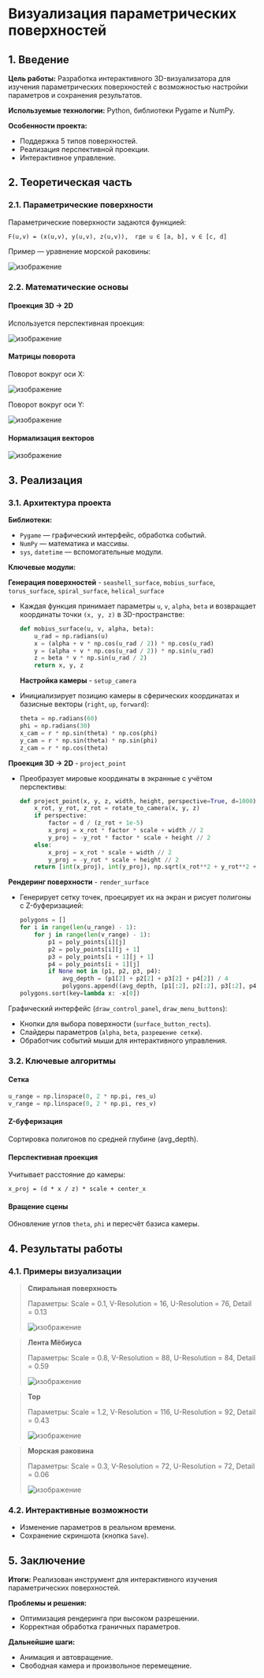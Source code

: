 # Визуализация параметрических поверхностей

## 1. Введение

**Цель работы:** Разработка интерактивного 3D-визуализатора для изучения параметрических поверхностей с возможностью настройки параметров и сохранения результатов.

**Используемые технологии:** Python, библиотеки Pygame и NumPy.

**Особенности проекта:**
- Поддержка 5 типов поверхностей.
- Реализация перспективной проекции.
- Интерактивное управление.

## 2. Теоретическая часть

### 2.1. Параметрические поверхности

Параметрические поверхности задаются функцией:

```
F(u,v) = (x(u,v), y(u,v), z(u,v)),  где u ∈ [a, b], v ∈ [c, d]
```

Пример — уравнение морской раковины:

![изображение](https://github.com/user-attachments/assets/bbd19849-a740-4039-8c48-9f680ab5ff66)


### 2.2. Математические основы

#### Проекция 3D → 2D

Используется перспективная проекция:

![изображение](https://github.com/user-attachments/assets/9481a093-f7e2-461a-8b04-c12099f67305)


#### Матрицы поворота

Поворот вокруг оси X:

![изображение](https://github.com/user-attachments/assets/368b15bd-0a72-42e4-bc42-e1c1e53888df)


Поворот вокруг оси Y:

![изображение](https://github.com/user-attachments/assets/f2030e0e-58b8-4789-8a23-bfe13fbcb470)


#### Нормализация векторов

![изображение](https://github.com/user-attachments/assets/b222e489-e75b-4a8e-9882-3bb1c48d78f1)


## 3. Реализация

### 3.1. Архитектура проекта

**Библиотеки:**
- `Pygame` — графический интерфейс, обработка событий.
- `NumPy` — математика и массивы.
- `sys`, `datetime` — вспомогательные модули.

**Ключевые модули:**

 **Генерация поверхностей** - `seashell_surface`, `mobius_surface`, `torus_surface`, `spiral_surface`, `helical_surface`
- Каждая функция принимает параметры `u`, `v`, `alpha`, `beta` и возвращает координаты точки `(x, y, z)` в 3D-пространстве:
  ```python
  def mobius_surface(u, v, alpha, beta):
      u_rad = np.radians(u)
      x = (alpha + v * np.cos(u_rad / 2)) * np.cos(u_rad)
      y = (alpha + v * np.cos(u_rad / 2)) * np.sin(u_rad)
      z = beta * v * np.sin(u_rad / 2)
      return x, y, z
  ```

  **Настройка камеры** - `setup_camera`
- Инициализирует позицию камеры в сферических координатах и базисные векторы (`right`, `up`, `forward`):
  ```python
  theta = np.radians(60)
  phi = np.radians(30)
  x_cam = r * np.sin(theta) * np.cos(phi)
  y_cam = r * np.sin(theta) * np.sin(phi)
  z_cam = r * np.cos(theta)
  ```

 **Проекция 3D → 2D** - `project_point`
- Преобразует мировые координаты в экранные с учётом перспективы:
  ```python
  def project_point(x, y, z, width, height, perspective=True, d=1000):
      x_rot, y_rot, z_rot = rotate_to_camera(x, y, z)
      if perspective:
          factor = d / (z_rot + 1e-5)
          x_proj = x_rot * factor * scale + width // 2
          y_proj = -y_rot * factor * scale + height // 2
      else:
          x_proj = x_rot * scale + width // 2
          y_proj = -y_rot * scale + height // 2
      return [int(x_proj), int(y_proj), np.sqrt(x_rot**2 + y_rot**2 + z_rot**2)]
  ```

 **Рендеринг поверхности** - `render_surface`
- Генерирует сетку точек, проецирует их на экран и рисует полигоны с Z-буферизацией:
  ```python
  polygons = []
  for i in range(len(u_range) - 1):
      for j in range(len(v_range) - 1):
          p1 = poly_points[i][j]
          p2 = poly_points[i][j + 1]
          p3 = poly_points[i + 1][j + 1]
          p4 = poly_points[i + 1][j]
          if None not in (p1, p2, p3, p4):
              avg_depth = (p1[2] + p2[2] + p3[2] + p4[2]) / 4
              polygons.append((avg_depth, [p1[:2], p2[:2], p3[:2], p4[:2]]))
  polygons.sort(key=lambda x: -x[0])
  ```

 Графический интерфейс (`draw_control_panel`, `draw_menu_buttons`):
  - Кнопки для выбора поверхности (`surface_button_rects`).
  - Слайдеры параметров (`alpha`, `beta`, `разрешение сетки`).
  - Обработчик событий мыши для интерактивного управления.

### 3.2. Ключевые алгоритмы

#### Сетка
```python
u_range = np.linspace(0, 2 * np.pi, res_u)
v_range = np.linspace(0, 2 * np.pi, res_v)
```

#### Z-буферизация

Сортировка полигонов по средней глубине (avg_depth).

#### Перспективная проекция

Учитывает расстояние до камеры:

```
x_proj = (d * x / z) * scale + center_x
```

#### Вращение сцены

Обновление углов `theta`, `phi` и пересчёт базиса камеры.

## 4. Результаты работы

### 4.1. Примеры визуализации


> **Спиральная поверхность**
> 
> Параметры: Scale = 0.1, V-Resolution = 16, U-Resolution = 76, Detail = 0.13
> 
> ![изображение](https://github.com/user-attachments/assets/e1e66c4e-8904-4a4e-be06-7c11cdd55241)


> **Лента Мёбиуса**
> 
> Параметры: Scale = 0.8, V-Resolution = 88, U-Resolution = 84, Detail = 0.59
> 
> ![изображение](https://github.com/user-attachments/assets/f54f90c1-9ab0-403a-9b36-6f34a6728031)

> **Тор**
> 
> Параметры: Scale = 1.2, V-Resolution = 116, U-Resolution = 92, Detail = 0.43
> 
> ![изображение](https://github.com/user-attachments/assets/d4cb7406-5bea-45d8-a494-a2b02500144e)


> **Морская раковина**
> 
> Параметры: Scale = 0.3, V-Resolution = 72, U-Resolution = 72, Detail = 0.06
> 
> ![изображение](https://github.com/user-attachments/assets/01026a5c-9eb0-4ee6-bd2e-c837810d6cbb)

### 4.2. Интерактивные возможности

- Изменение параметров в реальном времени.
- Сохранение скриншота (кнопка `Save`).

## 5. Заключение

**Итоги:** Реализован инструмент для интерактивного изучения параметрических поверхностей.

**Проблемы и решения:**
- Оптимизация рендеринга при высоком разрешении.
- Корректная обработка граничных параметров.

**Дальнейшие шаги:**
- Анимация и автовращение.
- Свободная камера и произвольное перемещение.
